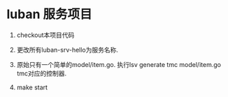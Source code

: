 luban 服务项目
===========================

1. checkout本项目代码

2. 更改所有luban-srv-hello为服务名称.

3. 原始只有一个简单的model/item.go. 执行lsv generate tmc model/item.go tmc对应的控制器.

4. make start